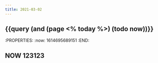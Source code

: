 ```yaml
---
title: 2021-03-02
---
```


## {{query (and (page <% today %>) (todo now))}}
:PROPERTIES:
:now: 1614695689151
:END:
## NOW 123123
##
